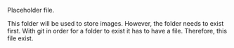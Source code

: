 Placeholder file.

This folder will be used to store images.  However, the folder needs to exist first.
With git in order for a folder to exist it has to have a file.  Therefore, this file exist.